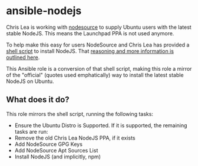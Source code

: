 # ansible-nodejs

Chris Lea is working with [nodesource](https://nodesource.com/) to supply Ubuntu users with the latest stable NodeJS. This means the Launchpad PPA is not used anymore.

To help make this easy for users NodeSource and Chris Lea has provided a [shell script](https://deb.nodesource.com/setup) to install NodeJS. That [reasoning and more information is outlined here](https://chrislea.com/2014/07/09/joining-forces-nodesource/).

This Ansible role is a conversion of that shell script, making this role a mirror of the "official" (quotes used emphatically) way to install the latest stable NodeJS on Ubuntu.

## What does it do?

This role mirrors the shell script, running the following tasks:

* Ensure the Ubuntu Distro is Supported. If it is supported, the remaining tasks are run:
* Remove the old Chris Lea NodeJS PPA, if it exists
* Add NodeSource GPG Keys
* Add NodeSource Apt Sources List
* Install NodeJS (and implicitly, npm)
